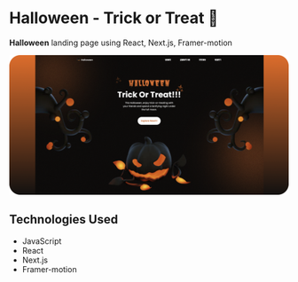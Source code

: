 # Halloween - Trick or Treat 👻

**Halloween** landing page using React, Next.js, Framer-motion

![Halloween](./public/images/halloween.png)

## Technologies Used

- JavaScript
- React
- Next.js
- Framer-motion
